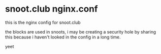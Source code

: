 # snoot.club nginx.conf

this is the nginx config for snoot.club

the blocks are used in snoots, i may be creating a security hole by sharing this
because i haven't looked in the config in a long time.

yeet
